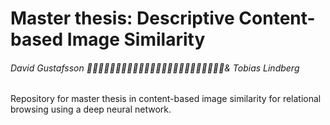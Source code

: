 # Master thesis: Descriptive Content-based Image Similarity
###### David Gustafsson \& Tobias Lindberg
Repository for master thesis in content-based image similarity for relational browsing using a deep neural network.
